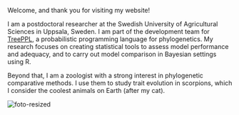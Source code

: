 Welcome, and thank you for visiting my website!

I am a postdoctoral researcher at the Swedish University of Agricultural Sciences in Uppsala, Sweden. I am part of the development team for [TreePPL](https://treeppl.org/), a probabilistic programming language for phylogenetics. My research focuses on creating statistical tools to assess model performance and adequacy, and to carry out model comparison in Bayesian settings using R.

Beyond that, I am a zoologist with a strong interest in phylogenetic comparative methods. I use them to study trait evolution in scorpions, which I consider the coolest animals on Earth (after my cat).

![foto-resized](https://github.com/user-attachments/assets/89f15689-1b6f-480b-a99e-87ac5e84fa56)

